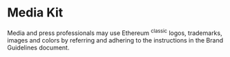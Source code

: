 # Media Kit

Media and press professionals may use Ethereum <sup>classic</sup> logos, trademarks, images and colors by referring and adhering to the instructions in the Brand Guidelines document.
